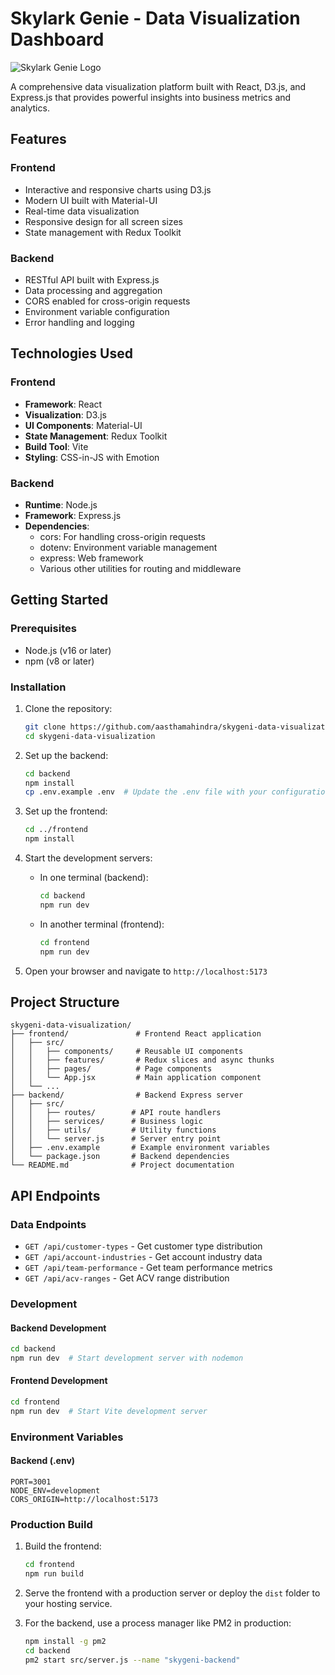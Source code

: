 # Skylark Genie - Data Visualization Dashboard

![Skylark Genie Logo](https://github.com/aasthamahindra/skygeni-data-visualization/assets/your-username/skylark-genie-logo.png)

A comprehensive data visualization platform built with React, D3.js, and Express.js that provides powerful insights into business metrics and analytics.

## Features

### Frontend
- Interactive and responsive charts using D3.js
- Modern UI built with Material-UI
- Real-time data visualization
- Responsive design for all screen sizes
- State management with Redux Toolkit

### Backend
- RESTful API built with Express.js
- Data processing and aggregation
- CORS enabled for cross-origin requests
- Environment variable configuration
- Error handling and logging

## Technologies Used

### Frontend
- **Framework**: React
- **Visualization**: D3.js
- **UI Components**: Material-UI
- **State Management**: Redux Toolkit
- **Build Tool**: Vite
- **Styling**: CSS-in-JS with Emotion

### Backend
- **Runtime**: Node.js
- **Framework**: Express.js
- **Dependencies**:
  - cors: For handling cross-origin requests
  - dotenv: Environment variable management
  - express: Web framework
  - Various other utilities for routing and middleware

## Getting Started

### Prerequisites

- Node.js (v16 or later)
- npm (v8 or later)

### Installation

1. Clone the repository:
   ```bash
   git clone https://github.com/aasthamahindra/skygeni-data-visualization.git
   cd skygeni-data-visualization
   ```

2. Set up the backend:
   ```bash
   cd backend
   npm install
   cp .env.example .env  # Update the .env file with your configuration
   ```

3. Set up the frontend:
   ```bash
   cd ../frontend
   npm install
   ```

4. Start the development servers:
   - In one terminal (backend):
     ```bash
     cd backend
     npm run dev
     ```
   - In another terminal (frontend):
     ```bash
     cd frontend
     npm run dev
     ```

5. Open your browser and navigate to `http://localhost:5173`

## Project Structure

```
skygeni-data-visualization/
├── frontend/               # Frontend React application
│   ├── src/
│   │   ├── components/     # Reusable UI components
│   │   ├── features/       # Redux slices and async thunks
│   │   ├── pages/          # Page components
│   │   └── App.jsx         # Main application component
│   └── ...
├── backend/                # Backend Express server
│   ├── src/
│   │   ├── routes/        # API route handlers
│   │   ├── services/      # Business logic
│   │   ├── utils/         # Utility functions
│   │   └── server.js      # Server entry point
│   ├── .env.example       # Example environment variables
│   └── package.json       # Backend dependencies
└── README.md              # Project documentation
```

## API Endpoints

### Data Endpoints
- `GET /api/customer-types` - Get customer type distribution
- `GET /api/account-industries` - Get account industry data
- `GET /api/team-performance` - Get team performance metrics
- `GET /api/acv-ranges` - Get ACV range distribution

### Development

#### Backend Development
```bash
cd backend
npm run dev  # Start development server with nodemon
```

#### Frontend Development
```bash
cd frontend
npm run dev  # Start Vite development server
```

### Environment Variables

#### Backend (.env)
```env
PORT=3001
NODE_ENV=development
CORS_ORIGIN=http://localhost:5173
```

### Production Build

1. Build the frontend:
   ```bash
   cd frontend
   npm run build
   ```

2. Serve the frontend with a production server or deploy the `dist` folder to your hosting service.

3. For the backend, use a process manager like PM2 in production:
   ```bash
   npm install -g pm2
   cd backend
   pm2 start src/server.js --name "skygeni-backend"
   ```